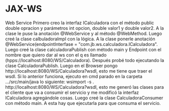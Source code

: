 # JAX-WS
Web Service
Primero creo la interfaz ICalculadora con el método public double opracion y parámetros int opcion, double valor1 y double valor2. A la clase le puse la anotación @WebService y al método @WebMethod.
Luego creé la clase calbuladoraImpl con la lógica. A la clase ponerle anotación @WebService(endpointInterfase = "com.jb.ws.calculadora.ICalculadora".
Luego creé la clase calculadoraPublish con método main y Endpoint con el nombre que quiero dar al ws con el q es llamado (hpps://localhost:8080/WS/Calculadora).
Después probé todo ejecutando la clase CalculadoraPublish. Luego en el Browser pongo http://localhost:8080/WS/Calculadora?wsdl, esto me tiene que traer el wsdl.
Si lo anterior funciona, ejecuto en cmd parado en la carpeta .../src/main/java lo siguiente: wsimport -s . http://localhost:8080/WS/Calculadora?wsdl, esto me generó las clases para el cliente que va a consumir el servicio y me modificó la interfaz ICalculadora agregándole cosas. 
Luego creé la clase CalculadoraConsumer con método main. A esta hay que ejecutarla para que consuma el servicio.
